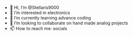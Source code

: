 - 👋 Hi, I’m @Stellaris9000
- 👀 I’m interested in electronics
- 🌱 I’m currently learning advance coding 
- 💞️ I’m looking to collaborate on hand made analog projects 
- 📫 How to reach me: socials

<!---
Stellaris9000/Stellaris9000 is a ✨ special ✨ repository because its `README.md` (this file) appears on your GitHub profile.
You can click the Preview link to take a look at your changes.
--->

